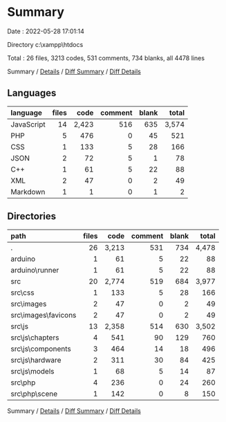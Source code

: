 # Summary

Date : 2022-05-28 17:01:14

Directory c:\xampp\htdocs

Total : 26 files,  3213 codes, 531 comments, 734 blanks, all 4478 lines

Summary / [Details](details.md) / [Diff Summary](diff.md) / [Diff Details](diff-details.md)

## Languages
| language | files | code | comment | blank | total |
| :--- | ---: | ---: | ---: | ---: | ---: |
| JavaScript | 14 | 2,423 | 516 | 635 | 3,574 |
| PHP | 5 | 476 | 0 | 45 | 521 |
| CSS | 1 | 133 | 5 | 28 | 166 |
| JSON | 2 | 72 | 5 | 1 | 78 |
| C++ | 1 | 61 | 5 | 22 | 88 |
| XML | 2 | 47 | 0 | 2 | 49 |
| Markdown | 1 | 1 | 0 | 1 | 2 |

## Directories
| path | files | code | comment | blank | total |
| :--- | ---: | ---: | ---: | ---: | ---: |
| . | 26 | 3,213 | 531 | 734 | 4,478 |
| arduino | 1 | 61 | 5 | 22 | 88 |
| arduino\runner | 1 | 61 | 5 | 22 | 88 |
| src | 20 | 2,774 | 519 | 684 | 3,977 |
| src\css | 1 | 133 | 5 | 28 | 166 |
| src\images | 2 | 47 | 0 | 2 | 49 |
| src\images\favicons | 2 | 47 | 0 | 2 | 49 |
| src\js | 13 | 2,358 | 514 | 630 | 3,502 |
| src\js\chapters | 4 | 541 | 90 | 129 | 760 |
| src\js\components | 3 | 464 | 14 | 18 | 496 |
| src\js\hardware | 2 | 311 | 30 | 84 | 425 |
| src\js\models | 1 | 68 | 5 | 14 | 87 |
| src\php | 4 | 236 | 0 | 24 | 260 |
| src\php\scene | 1 | 142 | 0 | 8 | 150 |

Summary / [Details](details.md) / [Diff Summary](diff.md) / [Diff Details](diff-details.md)